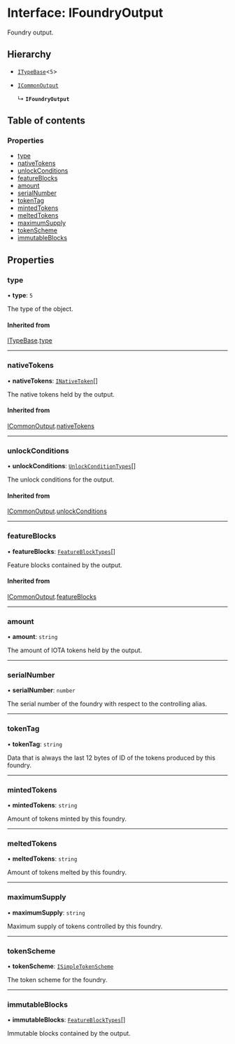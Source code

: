 # Interface: IFoundryOutput

Foundry output.

## Hierarchy

- [`ITypeBase`](ITypeBase.md)<``5``\>

- [`ICommonOutput`](ICommonOutput.md)

  ↳ **`IFoundryOutput`**

## Table of contents

### Properties

- [type](IFoundryOutput.md#type)
- [nativeTokens](IFoundryOutput.md#nativetokens)
- [unlockConditions](IFoundryOutput.md#unlockconditions)
- [featureBlocks](IFoundryOutput.md#featureblocks)
- [amount](IFoundryOutput.md#amount)
- [serialNumber](IFoundryOutput.md#serialnumber)
- [tokenTag](IFoundryOutput.md#tokentag)
- [mintedTokens](IFoundryOutput.md#mintedtokens)
- [meltedTokens](IFoundryOutput.md#meltedtokens)
- [maximumSupply](IFoundryOutput.md#maximumsupply)
- [tokenScheme](IFoundryOutput.md#tokenscheme)
- [immutableBlocks](IFoundryOutput.md#immutableblocks)

## Properties

### type

• **type**: ``5``

The type of the object.

#### Inherited from

[ITypeBase](ITypeBase.md).[type](ITypeBase.md#type)

___

### nativeTokens

• **nativeTokens**: [`INativeToken`](INativeToken.md)[]

The native tokens held by the output.

#### Inherited from

[ICommonOutput](ICommonOutput.md).[nativeTokens](ICommonOutput.md#nativetokens)

___

### unlockConditions

• **unlockConditions**: [`UnlockConditionTypes`](../api.md#unlockconditiontypes)[]

The unlock conditions for the output.

#### Inherited from

[ICommonOutput](ICommonOutput.md).[unlockConditions](ICommonOutput.md#unlockconditions)

___

### featureBlocks

• **featureBlocks**: [`FeatureBlockTypes`](../api.md#featureblocktypes)[]

Feature blocks contained by the output.

#### Inherited from

[ICommonOutput](ICommonOutput.md).[featureBlocks](ICommonOutput.md#featureblocks)

___

### amount

• **amount**: `string`

The amount of IOTA tokens held by the output.

___

### serialNumber

• **serialNumber**: `number`

The serial number of the foundry with respect to the controlling alias.

___

### tokenTag

• **tokenTag**: `string`

Data that is always the last 12 bytes of ID of the tokens produced by this foundry.

___

### mintedTokens

• **mintedTokens**: `string`

Amount of tokens minted by this foundry.

___

### meltedTokens

• **meltedTokens**: `string`

Amount of tokens melted by this foundry.

___

### maximumSupply

• **maximumSupply**: `string`

Maximum supply of tokens controlled by this foundry.

___

### tokenScheme

• **tokenScheme**: [`ISimpleTokenScheme`](ISimpleTokenScheme.md)

The token scheme for the foundry.

___

### immutableBlocks

• **immutableBlocks**: [`FeatureBlockTypes`](../api.md#featureblocktypes)[]

Immutable blocks contained by the output.
